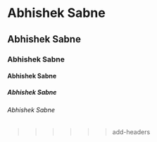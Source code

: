 # Abhishek Sabne
## Abhishek Sabne
### Abhishek Sabne
#### Abhishek Sabne
##### Abhishek Sabne
###### Abhishek Sabne
>>>>>>add-headers